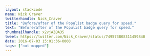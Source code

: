 ```yaml
---
layout: stackcode
name: Nick Craver
twitterhandle: Nick_Craver
title: "Before/after of the Populist badge query for speed."
text: "Before/after of the Populist badge query for speed."
thumbnailhandle: x2vjAZQA35
tweet: https://twitter.com/Nick_Craver/status/749573808311459840
date: 2016-07-03 15:01:36+0000
tags: ["not-mapped"]
---
```

